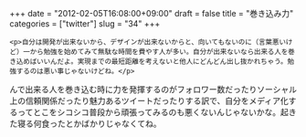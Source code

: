 +++
date = "2012-02-05T16:08:00+09:00"
draft = false
title = "巻き込み力"
categories = ["twitter"]
slug = "34"
+++


    <p>自分は開発が出来ないから、デザインが出来ないからと、向いてもないのに（言葉悪いけど）一から勉強を始めてみて無駄な時間を費やす人が多い。自分が出来ないなら出来る人を巻き込めばいいんだよ。実現までの最短距離を考えないと他人にどんどん出し抜かれちゃう。勉強するのは悪い事じゃないけどね。</p>
<p>んで出来る人を巻き込む時に力を発揮するのがフォロワー数だったりソーシャル上の信頼関係だったり魅力あるツイートだったりする訳で、自分をメディア化するってとこをシコシコ普段から頑張ってみるのも悪くないんじゃないかな。起きた寝る何食ったとかばかりじゃなくてね。</p>
  
